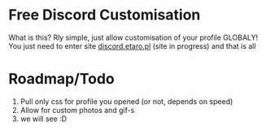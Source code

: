 # Free Discord Customisation
What is this?
Rly simple, just allow customisation of your profile GLOBALY!
You just need to enter site [discord.etaro.pl](https://discord.etaro.pl "Free customisation") (site in progress)
and that is all
# Roadmap/Todo
1. Pull only css for profile you opened (or not, depends on speed)
2. Allow for custom photos and gif-s
3. we will see :D
